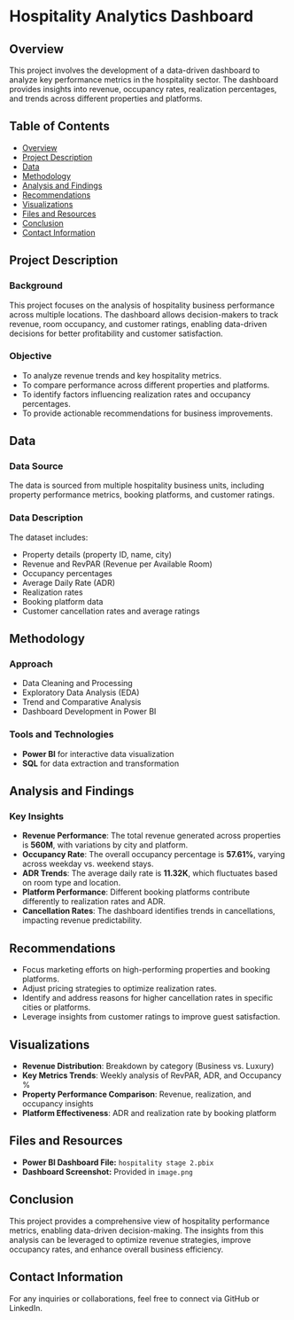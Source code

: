 # Hospitality Analytics Dashboard

## Overview
This project involves the development of a data-driven dashboard to analyze key performance metrics in the hospitality sector. The dashboard provides insights into revenue, occupancy rates, realization percentages, and trends across different properties and platforms.

## Table of Contents
- [Overview](#overview)
- [Project Description](#project-description)
- [Data](#data)
- [Methodology](#methodology)
- [Analysis and Findings](#analysis-and-findings)
- [Recommendations](#recommendations)
- [Visualizations](#visualizations)
- [Files and Resources](#files-and-resources)
- [Conclusion](#conclusion)
- [Contact Information](#contact-information)

## Project Description
### Background
This project focuses on the analysis of hospitality business performance across multiple locations. The dashboard allows decision-makers to track revenue, room occupancy, and customer ratings, enabling data-driven decisions for better profitability and customer satisfaction.

### Objective
- To analyze revenue trends and key hospitality metrics.
- To compare performance across different properties and platforms.
- To identify factors influencing realization rates and occupancy percentages.
- To provide actionable recommendations for business improvements.

## Data
### Data Source
The data is sourced from multiple hospitality business units, including property performance metrics, booking platforms, and customer ratings.

### Data Description
The dataset includes:
- Property details (property ID, name, city)
- Revenue and RevPAR (Revenue per Available Room)
- Occupancy percentages
- Average Daily Rate (ADR)
- Realization rates
- Booking platform data
- Customer cancellation rates and average ratings

## Methodology
### Approach
- Data Cleaning and Processing
- Exploratory Data Analysis (EDA)
- Trend and Comparative Analysis
- Dashboard Development in Power BI

### Tools and Technologies
- **Power BI** for interactive data visualization
- **SQL** for data extraction and transformation

## Analysis and Findings
### Key Insights
- **Revenue Performance**: The total revenue generated across properties is **560M**, with variations by city and platform.
- **Occupancy Rate**: The overall occupancy percentage is **57.61%**, varying across weekday vs. weekend stays.
- **ADR Trends**: The average daily rate is **11.32K**, which fluctuates based on room type and location.
- **Platform Performance**: Different booking platforms contribute differently to realization rates and ADR.
- **Cancellation Rates**: The dashboard identifies trends in cancellations, impacting revenue predictability.

## Recommendations
- Focus marketing efforts on high-performing properties and booking platforms.
- Adjust pricing strategies to optimize realization rates.
- Identify and address reasons for higher cancellation rates in specific cities or platforms.
- Leverage insights from customer ratings to improve guest satisfaction.

## Visualizations
- **Revenue Distribution**: Breakdown by category (Business vs. Luxury)
- **Key Metrics Trends**: Weekly analysis of RevPAR, ADR, and Occupancy %
- **Property Performance Comparison**: Revenue, realization, and occupancy insights
- **Platform Effectiveness**: ADR and realization rate by booking platform

## Files and Resources
- **Power BI Dashboard File:** `hospitality stage 2.pbix`
- **Dashboard Screenshot:** Provided in `image.png`

## Conclusion
This project provides a comprehensive view of hospitality performance metrics, enabling data-driven decision-making. The insights from this analysis can be leveraged to optimize revenue strategies, improve occupancy rates, and enhance overall business efficiency.

## Contact Information
For any inquiries or collaborations, feel free to connect via GitHub or LinkedIn.


